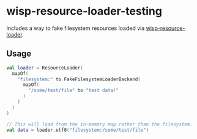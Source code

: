 # wisp-resource-loader-testing

Includes a way to fake filesystem resources loaded
via [wisp-resource-loader](https://github.com/cashapp/wisp/tree/main/wisp-resource-loader).

## Usage

```kotlin
val loader = ResourceLoader(
  mapOf(
    "filesystem:" to FakeFilesystemLoaderBackend(
      mapOf(
        "/some/test/file" to "test data!"
      )
    )
  )
)

// This will load from the in-memory map rather than the filesystem.
val data = loader.utf8("filesystem:/some/test/file")
```

